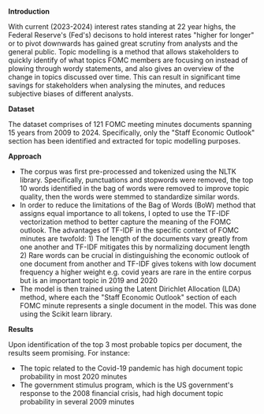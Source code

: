 **Introduction**

With current (2023-2024) interest rates standing at 22 year highs, the Federal Reserve's (Fed's) decisons to hold interest rates "higher for longer" or to pivot downwards has gained great scrutiny from analysts and the general public. Topic modelling is a method that allows stakeholders to quickly identify of what topics FOMC members are focusing on instead of plowing through wordy statements, and also gives an overview of the change in topics discussed over time. This can result in significant time savings for stakeholders when analysing the minutes, and reduces subjective biases of different analysts.

**Dataset**

The dataset comprises of 121 FOMC meeting minutes documents spanning 15 years from 2009 to 2024.
Specifically, only the "Staff Economic Outlook" section has been identified and extracted for topic modelling purposes.

**Approach**

* The corpus was first pre-processed and tokenized using the NLTK library. Specifically, punctuations and stopwords were removed, the top 10 words identified in the bag of words were removed to improve topic quality, then the words were stemmed to standardize similar words.
* In order to reduce the limitations of the Bag of Words (BoW) method that assigns equal importance to all tokens, I opted to use the TF-IDF vectorization method to better capture the meaning of the FOMC outlook. The advantages of TF-IDF in the specific context of FOMC minutes are twofold: 1) The length of the documents vary greatly from one another and TF-IDF mitigates this by normalizing document length 2) Rare words can be crucial in distinguishing the economic outlook of one document from another and TF-IDF gives tokens with low document frequency a higher weight e.g. covid years are rare in the entire corpus but is an important topic in 2019 and 2020
* The model is then trained using the Latent Dirichlet Allocation (LDA) method, where each the "Staff Economic Outlook" section of each FOMC minute represents a single document in the model. This was done using the Scikit learn library.

**Results**

Upon identification of the top 3 most probable topics per document, the results seem promising. For instance:
* The topic related to the Covid-19 pandemic has high document topic probability in most 2020 minutes
* The government stimulus program, which is the US government's response to the 2008 financial crisis, had high document topic probability in several 2009 minutes
